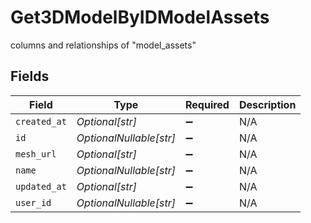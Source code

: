 # Get3DModelByIDModelAssets

columns and relationships of "model_assets"


## Fields

| Field                   | Type                    | Required                | Description             |
| ----------------------- | ----------------------- | ----------------------- | ----------------------- |
| `created_at`            | *Optional[str]*         | :heavy_minus_sign:      | N/A                     |
| `id`                    | *OptionalNullable[str]* | :heavy_minus_sign:      | N/A                     |
| `mesh_url`              | *Optional[str]*         | :heavy_minus_sign:      | N/A                     |
| `name`                  | *OptionalNullable[str]* | :heavy_minus_sign:      | N/A                     |
| `updated_at`            | *Optional[str]*         | :heavy_minus_sign:      | N/A                     |
| `user_id`               | *OptionalNullable[str]* | :heavy_minus_sign:      | N/A                     |